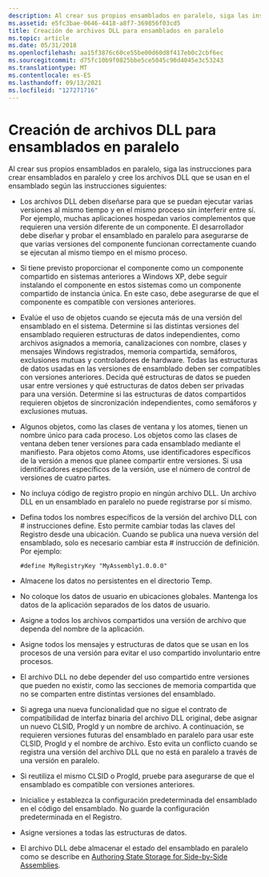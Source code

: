 ```yaml
---
description: Al crear sus propios ensamblados en paralelo, siga las instrucciones para crear ensamblados en paralelo.
ms.assetid: e5fc3bae-0646-4418-a8f7-369856f03cd5
title: Creación de archivos DLL para ensamblados en paralelo
ms.topic: article
ms.date: 05/31/2018
ms.openlocfilehash: aa15f3876c60ce55be00d60d8f417eb0c2cbf6ec
ms.sourcegitcommit: d75fc10b9f0825bbe5ce5045c90d4045e3c53243
ms.translationtype: MT
ms.contentlocale: es-ES
ms.lasthandoff: 09/13/2021
ms.locfileid: "127271716"
---
```

# <a name="authoring-dlls-for-side-by-side-assemblies"></a>Creación de archivos DLL para ensamblados en paralelo

Al crear sus propios ensamblados en [](guidelines-for-creating-side-by-side-assemblies.md) paralelo, siga las instrucciones para crear ensamblados en paralelo y cree los archivos DLL que se usan en el ensamblado según las instrucciones siguientes:

-   Los archivos DLL deben diseñarse para que se puedan ejecutar varias versiones al mismo tiempo y en el mismo proceso sin interferir entre sí. Por ejemplo, muchas aplicaciones hospedan varios complementos que requieren una versión diferente de un componente. El desarrollador debe diseñar y probar el ensamblado en paralelo para asegurarse de que varias versiones del componente funcionan correctamente cuando se ejecutan al mismo tiempo en el mismo proceso.

-   Si tiene previsto proporcionar el componente como un componente compartido en sistemas anteriores a Windows XP, debe seguir instalando el componente en estos sistemas como un componente compartido de instancia única. En este caso, debe asegurarse de que el componente es compatible con versiones anteriores.

-   Evalúe el uso de objetos cuando se ejecuta más de una versión del ensamblado en el sistema. Determine si las distintas versiones del ensamblado requieren estructuras de datos independientes, como archivos asignados a memoria, canalizaciones con nombre, clases y mensajes Windows registrados, memoria compartida, semáforos, exclusiones mutuas y controladores de hardware. Todas las estructuras de datos usadas en las versiones de ensamblado deben ser compatibles con versiones anteriores. Decida qué estructuras de datos se pueden usar entre versiones y qué estructuras de datos deben ser privadas para una versión. Determine si las estructuras de datos compartidos requieren objetos de sincronización independientes, como semáforos y exclusiones mutuas.

-   Algunos objetos, como las clases de ventana y los atomes, tienen un nombre único para cada proceso. Los objetos como las clases de ventana deben tener versiones para cada ensamblado mediante el manifiesto. Para objetos como Atoms, use identificadores específicos de la versión a menos que planee compartir entre versiones. Si usa identificadores específicos de la versión, use el número de control de versiones de cuatro partes.

-   No incluya código de registro propio en ningún archivo DLL. Un archivo DLL en un ensamblado en paralelo no puede registrarse por sí mismo.

-   Defina todos los nombres específicos de la versión del archivo DLL con \# instrucciones define. Esto permite cambiar todas las claves del Registro desde una ubicación. Cuando se publica una nueva versión del ensamblado, solo es necesario cambiar esta \# instrucción de definición. Por ejemplo:

    `#define MyRegistryKey "MyAssembly1.0.0.0"`

-   Almacene los datos no persistentes en el directorio Temp.

-   No coloque los datos de usuario en ubicaciones globales. Mantenga los datos de la aplicación separados de los datos de usuario.

-   Asigne a todos los archivos compartidos una versión de archivo que dependa del nombre de la aplicación.

-   Asigne todos los mensajes y estructuras de datos que se usan en los procesos de una versión para evitar el uso compartido involuntario entre procesos.

-   El archivo DLL no debe depender del uso compartido entre versiones que pueden no existir, como las secciones de memoria compartida que no se comparten entre distintas versiones del ensamblado.

-   Si agrega una nueva funcionalidad que no sigue el contrato de compatibilidad de interfaz binaria del archivo DLL original, debe asignar un nuevo CLSID, ProgId y un nombre de archivo. A continuación, se requieren versiones futuras del ensamblado en paralelo para usar este CLSID, ProgId y el nombre de archivo. Esto evita un conflicto cuando se registra una versión del archivo DLL que no está en paralelo a través de una versión en paralelo.

-   Si reutiliza el mismo CLSID o ProgId, pruebe para asegurarse de que el ensamblado es compatible con versiones anteriores.

-   Inicialice y establezca la configuración predeterminada del ensamblado en el código del ensamblado. No guarde la configuración predeterminada en el Registro.

-   Asigne versiones a todas las estructuras de datos.

-   El archivo DLL debe almacenar el estado del ensamblado en paralelo como se describe en [Authoring State Storage for Side-by-Side Assemblies](authoring-state-storage-for-side-by-side-assemblies.md).

 

 



